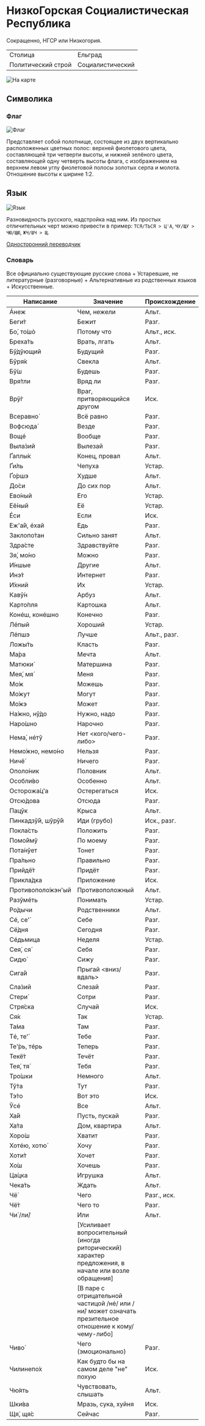 # НизкоГорская Социалистическая Республика

Сокращенно, НГСР или Низкогория.

|                    |                  |
| ------------------ | ---------------- |
| Столица            | Ельград          |
| Политический строй | Социалистический |

![На карте](https://raw.githubusercontent.com/sziberov/Nizkogoria/master/Map.png)

## Символика

### Флаг
![Флаг](https://raw.githubusercontent.com/sziberov/Nizkogoria/master/Flag.png)

Представляет собой полотнище, состоящее из двух вертикально расположенных цветных полос: верхней фиолетового цвета, составляющей три четверти высоты, и нижней зелёного цвета, составляющей одну четверть высоты флага, с изображением на верхнем левом углу фиолетовой полосы золотых серпа и молота. Отношение высоты к ширине 1:2.

## Язык
![Язык](https://raw.githubusercontent.com/sziberov/Nizkogoria/master/Language.png)

Разновидность русского, надстройка над ним. Из простых отличительных черт можно привести в пример: `ТСЯ/ТЬСЯ > Ц'А`, `ЧУ/ЩУ > ЧЮ/ЩЮ`, `ЖЧ/ШЧ > Щ`.

[Односторонний переводчик](https://sziberov.github.io/Nizkogoria/Translator.html)

### Словарь
Все официально существующие русские слова + Устаревшие, не литературные (разговорные) + Альтернативные из родственных языков + Искусственные.

| Написание            | Значение                                                                                               | Происхождение |
| -------------------- | ------------------------------------------------------------------------------------------------------ | ------------- |
| Áнеж                 | Чем, нежели                                                                                            | Альт.         |
| Беги́т                | Бежит                                                                                                  | Разг.         |
| Бо́, то́шò             | Потому что                                                                                             | Альт., иск.   |
| ́Бреха́ть              | Врать, лгать                                                                                           | Альт.         |
| Бў́дўющий             | Будущий                                                                                                | Разг.         |
| Бўря́к                | Свекла                                                                                                 | Альт.         |
| Бў́ш                  | Будешь                                                                                                 | Разг.         |
| Вря́тли               | Вряд ли                                                                                                | Разг.         |
| Врў́г                 | Враг, притворяющийся другом                                                                            | Иск.          |
| Всеравно́             | Всё равно                                                                                              | Разг.         |
| Вофсюда́              | Везде                                                                                                  | Разг.         |
| Вощé                 | Вообще                                                                                                 | Разг.         |
| Выла́зий              | Вылезай                                                                                                | Разг.         |
| Ґаплы́к               | Конец, провал                                                                                          | Альт.         |
| Ґи́ль                 | Чепуха                                                                                                 | Устар.        |
| Ґо́ршэ                | Худше                                                                                                  | Альт.         |
| До́си                 | До сих пор                                                                                             | Альт.         |
| Ево́ный               | Его                                                                                                    | Устар.        |
| Её́ный                | Её                                                                                                     | Устар.        |
| Éси                  | Если                                                                                                   | Иск.          |
| Еж'а́й, éхай          | Едь                                                                                                    | Разг.         |
| Заклопо́тан           | Сильно занят                                                                                           | Альт.         |
| Здра́сте              | Здравствуйте                                                                                           | Разг.         |
| Зя́, мо́но             | Можно                                                                                                  | Разг.         |
| И́ншые                | Другие                                                                                                 | Альт.         |
| Инэ́т                 | Интернет                                                                                               | Разг.         |
| И́хний                | Их                                                                                                     | Устар.        |
| Кавў́н                | Арбуз                                                                                                  | Альт.         |
| Карто́пля             | Картошка                                                                                               | Альт.         |
| Конéш, конéшно       | Конечно                                                                                                | Разг.         |
| Лéпый                | Хороший                                                                                                | Устар.        |
| Лéпшэ                | Лучше                                                                                                  | Альт., разг.  |
| Ложы́ть               | Класть                                                                                                 | Разг.         |
| Ма́ра                 | Мечта                                                                                                  | Альт.         |
| Матюки́               | Матершина                                                                                              | Разг.         |
| Мея́, мя́              | Меня                                                                                                   | Разг.         |
| Мо́ж                  | Можешь                                                                                                 | Разг.         |
| Мо́жут                | Могут                                                                                                  | Разг.         |
| Мо́жэ                 | Может                                                                                                  | Разг.         |
| На́жно, нў́до          | Нужно, надо                                                                                            | Разг.         |
| Наро́шно              | Нарочно                                                                                                | Разг.         |
| Нема́, нéтў           | Нет <кого/чего-либо>                                                                                   | Разг.         |
| Немо́жно, немо́но      | Нельзя                                                                                                 | Разг.         |
| Ничё́                 | Ничего                                                                                                 | Разг.         |
| Ополо́ник             | Половник                                                                                               | Альт.         |
| Особли́во             | Особенно                                                                                               | Альт.         |
| Осторожа́ц'а          | Остерегаться                                                                                           | Иск.          |
| Отсю́дова             | Отсюда                                                                                                 | Разг.         |
| Пацўк                | Крыса                                                                                                  | Альт.         |
| Пинкадзў́й, шўрў́й     | Иди (грубо)                                                                                            | Иск., разг.   |
| Покла́сть             | Положить                                                                                               | Разг.         |
| Помо́ймў              | По моему                                                                                               | Разг.         |
| Пота́нўет             | Тонет                                                                                                  | Разг.         |
| Пра́льно              | Правильно                                                                                              | Разг.         |
| Прийдё́т              | Придёт                                                                                                 | Разг.         |
| Прикла́дка            | Приложение                                                                                             | Иск.          |
| Противополо́жэн'ый    | Противоположный                                                                                        | Альт.         |
| Разўмéть             | Понимать                                                                                               | Устар.        |
| Ро́дычи               | Родственники                                                                                           | Альт.         |
| Сé, се'́              | Себе                                                                                                   | Разг.         |
| Сё́дня                | Сегодня                                                                                                | Разг.         |
| Сéдьмица             | Неделя                                                                                                 | Устар.        |
| Сея́, ся́              | Себя                                                                                                   | Разг.         |
| Сидю́                 | Сижу                                                                                                   | Разг.         |
| Сига́й                | Прыгай <вниз/вдаль>                                                                                    | Разг.         |
| Сла́зий               | Слезай                                                                                                 | Разг.         |
| Стери́                | Сотри                                                                                                  | Разг.         |
| Стря́ска              | Случай                                                                                                 | Иск.          |
| Ся́к                  | Так                                                                                                    | Устар.        |
| Та́ма                 | Там                                                                                                    | Разг.         |
| Тé, те'́              | Тебе                                                                                                   | Разг.         |
| Те'́рь, тéрь          | Теперь                                                                                                 | Разг.         |
| Текё́т                | Течёт                                                                                                  | Разг.         |
| Тея́, тя́              | Тебя                                                                                                   | Разг.         |
| Тро́шки               | Немного                                                                                                | Альт.         |
| Тў́та                 | Тут                                                                                                    | Разг.         |
| Тэ́то                 | Вот это                                                                                                | Иск.          |
| Ўсé                  | Все                                                                                                    | Альт.         |
| Ха́й                  | Пусть, пускай                                                                                          | Разг.         |
| Ха́та                 | Дом, квартира                                                                                          | Альт.         |
| Хоро́ш                | Хватит                                                                                                 | Разг.         |
| Хотéю, хотю́          | Хочу                                                                                                   | Разг.         |
| Хоти́т                | Хочет                                                                                                  | Разг.         |
| Хо́ш                  | Хочешь                                                                                                 | Разг.         |
| Ца́цка                | Игрушка                                                                                                | Альт.         |
| Чека́ть               | Ждать                                                                                                  | Альт.         |
| Чё́                   | Чего                                                                                                   | Разг., иск.   |
| Чё́т                  | Чего то                                                                                                | Разг.         |
| Чи́ /ли́/              | Или                                                                                                    | Альт.         |
|                      | [Усиливает вопросительный (иногда риторический) характер предложения, в начале или возле обращения]    |               |
|                      | [В паре с отрицательной частицой /нé/ или /ни́/ может означать презительное отношение к кому/чему-либо] |               |
| Чиво́                 | Чего (эмоционально)                                                                                    | Разг.         |
| Чилинепо́х            | Как будто бы на самом деле "не" похую                                                                  | Иск.          |
| Чю́ять                | Чувствовать, слышать                                                                                   | Альт.         |
| Шки́ва                | Мразь, сука, хуйня                                                                                     | Иск.          |
| Щя́, щя́с              | Сейчас                                                                                                 | Разг.         |
